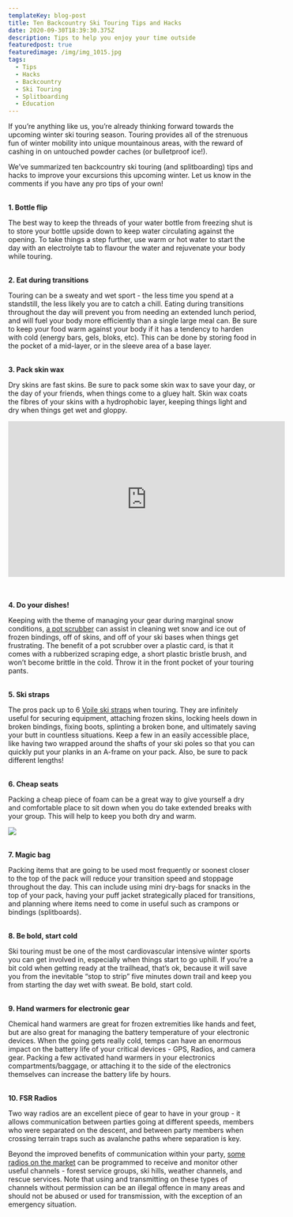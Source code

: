 ```yaml
---
templateKey: blog-post
title: Ten Backcountry Ski Touring Tips and Hacks
date: 2020-09-30T18:39:30.375Z
description: Tips to help you enjoy your time outside
featuredpost: true
featuredimage: /img/img_1015.jpg
tags:
  - Tips
  - Hacks
  - Backcountry
  - Ski Touring
  - Splitboarding
  - Education
---
```


If you’re anything like us, you’re already thinking forward towards the upcoming winter ski touring season. Touring provides all of the strenuous fun of winter mobility into unique mountainous areas, with the reward of cashing in on untouched powder caches (or bulletproof ice!).

We’ve summarized ten backcountry ski touring (and splitboarding) tips and hacks to improve your excursions this upcoming winter. Let us know in the comments if you have any pro tips of your own!
<br/><br/>

**1. Bottle flip**

The best way to keep the threads of your water bottle from freezing shut is to store your bottle upside down to keep water circulating against the opening. To take things a step further, use warm or hot water to start the day with an electrolyte tab to flavour the water and rejuvenate your body while touring.
<br/><br/>

**2. Eat during transitions**

Touring can be a sweaty and wet sport - the less time you spend at a standstill, the less likely you are to catch a chill. Eating during transitions throughout the day will prevent you from needing an extended lunch period, and will fuel your body more efficiently than a single large meal can. Be sure to keep your food warm against your body if it has a tendency to harden with cold (energy bars, gels, bloks, etc). This can be done by storing food in the pocket of a mid-layer, or in the sleeve area of a base layer.
<br/><br/>

**3. Pack skin wax**

Dry skins are fast skins. Be sure to pack some skin wax to save your day, or the day of your friends, when things come to a gluey halt. Skin wax coats the fibres of your skins with a hydrophobic layer, keeping things light and dry when things get wet and gloppy.

<iframe width="560" height="315" src="https://www.youtube.com/embed/1no7kQGmc24" frameborder="0" allow="accelerometer; autoplay; clipboard-write; encrypted-media; gyroscope; picture-in-picture" allowfullscreen></iframe>

<div>&nbsp;
<br/><br/>
</div>

**4. Do your dishes!**

Keeping with the theme of managing your gear during marginal snow conditions, [a pot scrubber](https://www.amazon.ca/MSR-Alpine-Dish-Brush-Scraper/dp/B00453MQXC) can assist in cleaning wet snow and ice out of frozen bindings, off of skins, and off of your ski bases when things get frustrating. The benefit of a pot scrubber over a plastic card, is that it comes with a rubberized scraping edge, a short plastic bristle brush, and won’t become brittle in the cold. Throw it in the front pocket of your touring pants.
<br/><br/>

**5. Ski straps**

The pros pack up to 6 [Voile ski straps](https://smile.amazon.com/Voile-Straps-Aluminum-Buckle-Orange/dp/B000VE2MGU/ref=sr_1_2?dchild=1&keywords=voile+strap&qid=1601496469&sr=8-2) when touring. They are infinitely useful for securing equipment, attaching frozen skins, locking heels down in broken bindings, fixing boots, splinting a broken bone, and ultimately saving your butt in countless situations. Keep a few in an easily accessible place, like having two wrapped around the shafts of your ski poles so that you can quickly put your planks in an A-frame on your pack. Also, be sure to pack different lengths!
<br/><br/>

**6. Cheap seats**

Packing a cheap piece of foam can be a great way to give yourself a dry and comfortable place to sit down when you do take extended breaks with your group. This will help to keep you both dry and warm.

![](/img/044a8633.jpg)
<br/><br/>

**7. Magic bag**

Packing items that are going to be used most frequently or soonest closer to the top of the pack will reduce your transition speed and stoppage throughout the day. This can include using mini dry-bags for snacks in the top of your pack, having your puff jacket strategically placed for transitions, and planning where items need to come in useful such as crampons or bindings (splitboards).
<br/><br/>

**8. Be bold, start cold**

Ski touring must be one of the most cardiovascular intensive winter sports you can get involved in, especially when things start to go uphill. If you’re a bit cold when getting ready at the trailhead, that’s ok, because it will save you from the inevitable “stop to strip” five minutes down trail and keep you from starting the day wet with sweat. Be bold, start cold.
<br/><br/>

**9. Hand warmers for electronic gear**

Chemical hand warmers are great for frozen extremities like hands and feet, but are also great for managing the battery temperature of your electronic devices. When the going gets really cold, temps can have an enormous impact on the battery life of your critical devices - GPS, Radios, and camera gear. Packing a few activated hand warmers in your electronics compartments/baggage, or attaching it to the side of the electronics themselves can increase the battery life by hours.
<br/><br/>

**10. FSR Radios**

Two way radios are an excellent piece of gear to have in your group - it allows communication between parties going at different speeds, members who were separated on the descent, and between party members when crossing terrain traps such as avalanche paths where separation is key.

Beyond the improved benefits of communication within your party, [some radios on the market](https://www.amazon.com/BaoFeng-UV-5R-Dual-Radio-Black/dp/B007H4VT7A) can be programmed to receive and monitor other useful channels - forest service groups, ski hills, weather channels, and rescue services. Note that using and transmitting on these types of channels without permission can be an illegal offence in many areas and should not be abused or used for transmission, with the exception of an emergency situation.
